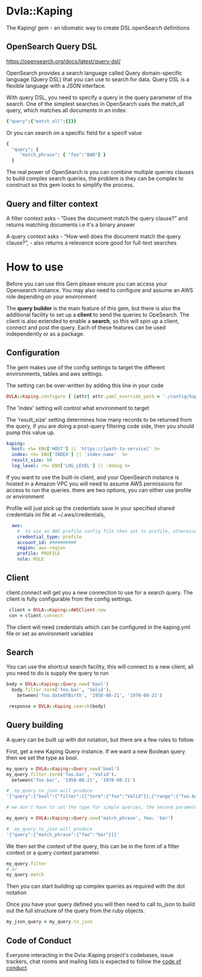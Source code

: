 # Dvla::Kaping

The Kaping! gem - an idiomatic way to create DSL openSearch definitions

## OpenSearch Query DSL
https://opensearch.org/docs/latest/query-dsl/

OpenSearch provides a search language called Query domain-specific language (Query DSL) that you can use to search for data. 
Query DSL is a flexible language with a JSON interface.

With query DSL, you need to specify a query in the query parameter of the search. One of the simplest searches in OpenSearch 
uses the match_all query, which matches all documents in an index:

```ruby
{"query":{"match_all":{}}}
```
Or you can search on a specific field for a specif value

```ruby
{
  "query": {
     "match_phrase": { "foo":"BAR"} }
  }
```

The real power of OpenSearch is you can combine multiple queries clauses to build complex search queries, the problem is they can be 
complex to construct so this gem looks to simplify the process.

## Query and filter context

A filter context asks - “Does the document match the query clause?” and returns matching documents 
i.e it's a binary answer

A query context asks - “How well does the document match the query clause?”, - also returns a relevance score
good for full-text searches

# How to use
Before you can use this Gem please ensure you can access your Opensearch instance. You may 
also need to configure and assume an AWS role depending on your environment

The **query builder** is the main feature of this gem, but there is also the additional facility to
set up a **client** to send the queries to OpeSearch. The client is also extended to enable a **search**,
so this will spin up a client, connect and post the query. Each of these features can be used independently
or as a package.

## Configuration

The gem makes use of the config settings to target the different environments, tables and aws settings.

The setting can be over-written by adding this line in your code

```ruby
DVLA::Kaping.configure { |attr| attr.yaml_override_path = './config/kaping.yml' }

```
The 'index' setting will control what environment to target

The 'result_size' setting determines how many records to be returned from the query, if you are doing a post-query filtering 
code side, then you should pump this value up.

```yml
kaping:
  host: <%= ENV['HOST'] || 'https://[path-to-service]' %>
  index: <%= ENV['INDEX'] || 'index-name'  %>
  result_size: 50
  log_level: <%= ENV['LOG_LEVEL'] || :debug %>

```
If you want to use the built-in client, and your OpenSearch instance is hosted in a Amazon VPC you will need to assume AWS permissions for access to run the queries.
there are two options, you can either use profile or environment

Profile will just pick up the credentials save in your specified shared credentials ini file at ~/.aws/credentials, 

```yml
  aws:
    #  to use an AWS profile config file then set to profile, otherwise environment settings will be used
    credential_type: profile
    account_id: ##########
    region: aws-region
    profile: PROFILE
    role: ROLE  
```

## Client

client.connect will get you a new connection to use for a search query. The client is fully configurable from the config settings.

```ruby
 client = DVLA::Kaping::AWSClient.new
 con = client.connect
  ```

  The client will need credentials which can be configured in the kaping.yml file or set as environment variables 

## Search
You can use the shortcut search facility, this will connect to a new client, all you need to do is supply the query to run

```ruby
body = DVLA::Kaping::Query.new('bool')
  body.filter.term('foo.bar', 'Valid').
    between('foo.dateOfBirth', '1958-08-21', '1970-08-21')

 response = DVLA::Kaping.search(body)
  ```

## Query building
A query can be built up with dot notation, but there are a few rules to follow. 

First, get a new Kaping Query instance. If we want a new Boolean query then we set the type as bool. 
```ruby
my_query = DVLA::Kaping::Query.new('bool')
my_query.filter.term('foo.bar', 'Valid').
  between('foo.bar', '1958-08-21', '1970-08-21')

#  my_query.to_json will produce
'{"query":{"bool":{"filter":[{"term":{"foo":"Valid"}},{"range":{"foo.bar":{"gte":"1958-08-21","lte":"1970-08-21"}}}]}}}'

# we don't have to set the type for simple queries, the second parameter takes in key word arguments

my_query = DVLA::Kaping::Query.new('match_phrase', foo: 'bar')

#  my_query.to_json will produce
'{"query":{"match_phrase":{"foo":"bar"}}}'
```

We then set the context of the query, this can be in the form of a filter context or a query context parameter.

```ruby
my_query.filter
# or
my_query.match
```

Then you can start building up complex queries as required with the dot notation

Once you have your query defined you will then need to call to_json to build out the full
structure of the query from the ruby objects.

```ruby
my_json_query = my_query.to_json
```

## Code of Conduct

Everyone interacting in the Dvla::Kaping project's codebases, issue trackers, chat rooms and mailing lists is expected to follow the [code of conduct](./CODE_OF_CONDUCT.md).
